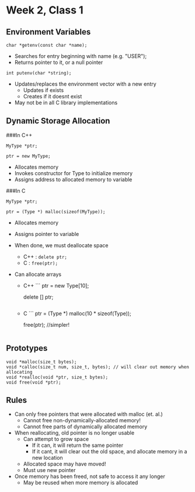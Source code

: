 Week 2, Class 1
===

Environment Variables
---

```
char *getenv(const char *name);
```

- Searches for entry beginning with name (e.g. "USER");
- Returns pointer to it, or a null pointer

```
int putenv(char *string);
```

- Updates/replaces the environment vector with a new entry
    - Updates if exists
    - Creates if it doesnt exist
- May not be in all C library implementations

Dynamic Storage Allocation
---

###In C++

```
MyType *ptr;

ptr = new MyType;
```

- Allocates memory
- Invokes constructor for Type to initialize memory
- Assigns address to allocated memory to variable

###In C

```
MyType *ptr;

ptr = (Type *) malloc(sizeof(MyType));
```

- Allocates memory
- Assigns pointer to variable

- When done, we must deallocate space
    - C++ : ```delete ptr;```
    - C : ```free(ptr);```

- Can allocate arrays
    - C++ ```
        ptr = new Type[10];

        delete [] ptr;
        ```
    - C ```
        ptr = (Type *) malloc(10 * sizeof(Type));

        free(ptr); //simpler!
        ```
Prototypes
---

```
void *malloc(size_t bytes);
void *calloc(size_t num, size_t, bytes); // will clear out memory when allocating
void *realloc(void *ptr, size_t bytes);
void free(void *ptr);
```

Rules
---

- Can only free pointers that were allocated with malloc (et. al.)
    - Cannot free non-dynamically-allocated memory!
    - Cannot free parts of dynamically allocated memory
- When reallocating, old pointer is no longer usable
    - Can attempt to grow space
        - If it can, it will return the same pointer
        - If it cant, it will clear out the old space, and allocate memory in a new location
    - Allocated space may have moved!
    - Must use new pointer
- Once memory has been freed, not safe to access it any longer
    - May be reused when more memory is allocated
